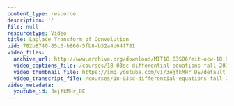 ```yaml
---
content_type: resource
description: ''
file: null
resourcetype: Video
title: Laplace Transform of Convolution
uid: 782b8740-85c3-b866-5fb8-b32a4d04f781
video_files:
  archive_url: http://www.archive.org/download/MIT18.03S06/mit-ocw-18.03-lec21-07apr2003-220k_512kb.mp4
  video_captions_file: /courses/18-03sc-differential-equations-fall-2011/fa583daf06485be09962dcfe619748f1_3ejfkMHr_DE.vtt
  video_thumbnail_file: https://img.youtube.com/vi/3ejfkMHr_DE/default.jpg
  video_transcript_file: /courses/18-03sc-differential-equations-fall-2011/4923f0ccb2d29368d47973e3ca20b66b_3ejfkMHr_DE.pdf
video_metadata:
  youtube_id: 3ejfkMHr_DE
---
```

